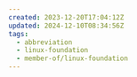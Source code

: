 ```yaml
---
created: 2023-12-20T17:04:12Z
updated: 2024-12-10T08:34:56Z
tags:
  - abbreviation
  - linux-foundation
  - member-of/linux-foundation
---
```

